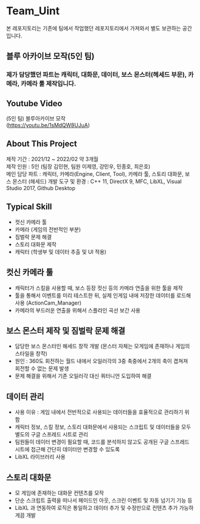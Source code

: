 # Team_Uint

본 레포지토리는 기존에 팀에서 작업했던 레포지토리에서 가져와서 별도 보관하는 공간입니다. 

## 블루 아카이브 모작(5인 팀)
### 제가 담당했던 파트는 캐릭터, 대화문, 데이터, 보스 몬스터(헤세드 부문), 카메라, 카메라 툴 제작입니다.


## Youtube Video 
(5인 팀) 블루아카이브 모작  
(https://youtu.be/1sMdQW8UJuA)  

## About This Project
제작 기간 :           2021/12 ~ 2022/02 약 3개월  
제작 인원 :           5인 (팀장 김민현, 팀원 이제영, 강민우, 민종호, 최은호)  
메인 담당 파트 :      캐릭터, 카메라(Engine, Client, Tool), 카메라 툴, 스토리 대화문, 보스 몬스터 (헤세드)
개발 도구 및 환경 :   C++ 11, DirectX 9, MFC, LibXL, Visual Studio 2017, Github Desktop  


## Typical Skill 
* 컷신 카메라 툴 
* 카메라 (게임의 전반적인 부분)
* 짐벌락 문제 해결  
* 스토리 대화문 제작
* 캐릭터 (학생부 및 데이터 추출 및 UI 적용)

## 컷신 카메라 툴
 * 캐릭터가 스킬을 사용할 때, 보스 등장 컷신 등의 카메라 연출을 위한 툴을 제작
 * 툴을 통해서 이벤트를 미리 테스트한 뒤, 실제 인게임 내에 저장한 데이터를 로드해 사용 (ActionCam_Manager)
 * 카메라의 부드러운 연출을 위해서 스플라인 곡선 보간 사용

## 보스 몬스터 제작 및 짐벌락 문제 해결
 * 담당한 보스 몬스터인 해세드 창작 개발 (몬스터 자체는 모게임에 존재하나 게임의 스타일을 창작)
 * 원인 : 360도 회전하는 월드 내에서 오일러각의 3중 축중에서 2개의 축이 겹쳐져 회전할 수 없는 문제 발생
 * 문제 해결을 위해서 기존 오일러각 대신 쿼터니언 도입하여 해결

## 데이터 관리
 * 사용 이유 : 게임 내에서 전반적으로 사용되는 데이터들을 효율적으로 관리하기 위함
 * 캐릭터 정보, 스킬 정보, 스토리 대화문에서 사용되는 스크립트 및 데이터들을 모두 별도의 구글 스프레드 시트로 관리
 * 팀원들이 데이터 변경이 필요할 때, 코드를 분석하지 않고도 공개된 구글 스프레드 시트에 접근해 간단히 데이터만 변경할 수 있도록
 * LibXL 라이브러리 사용

## 스토리 대화문
 * 모 게임에 존재하는 대화문 컨텐츠를 모작
 * 단순 스크립트 출력을 떠나서 페이드인 아웃, 스크린 이벤트 및 자동 넘기기 기능 등
 * LibXL 과 연동하여 로직은 통일하고 데이터 추가 및 수정만으로 컨텐츠 추가 가능하게끔 개발
